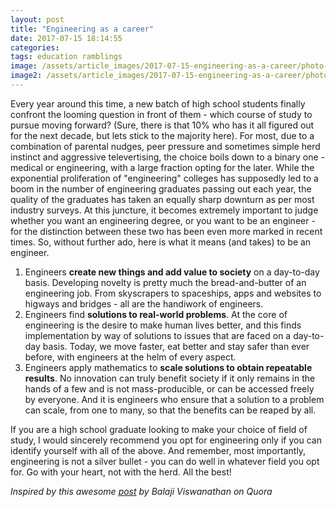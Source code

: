 ```yaml
---
layout: post
title: "Engineering as a career"
date: 2017-07-15 18:14:55
categories:
tags: education ramblings
image: /assets/article_images/2017-07-15-engineering-as-a-career/photo-1453733190371-0a9bedd82893-min.jpg
image2: /assets/article_images/2017-07-15-engineering-as-a-career/photo-1453733190371-0a9bedd82893-min.jpg
---
```

Every year around this time, a new batch of high school students finally confront the looming question in front of them - which course of study to pursue moving forward? (Sure, there is that 10% who has it all figured out for the next decade, but lets stick to the majority here). For most, due to a combination of parental nudges, peer pressure and sometimes simple herd instinct and aggressive televertising, the choice boils down to a binary one - medical or engineering, with a large fraction opting for the later. While the exponential proliferation of "engineering" colleges has supposedly led to a boom in the number of engineering graduates passing out each year, the quality of the graduates has taken an equally sharp downturn as per most industry surveys. At this juncture, it becomes extremely important to judge whether you want an engineering degree, or you want to be an engineer - for the distinction between these two has been even more marked in recent times. So, without further ado, here is what it means (and takes) to be an engineer.

1. Engineers **create new things and add value to society** on a day-to-day basis. Developing novelty is pretty much the bread-and-butter of an engineering job. From skyscrapers to spaceships, apps and websites to higways and bridges - all are the handiwork of engineers.
2. Engineers find **solutions to real-world problems**. At the core of engineering is the desire to make human lives better, and this finds implementation by way of solutions to issues that are faced on a day-to-day basis. Today, we move faster, eat better and stay safer than ever before, with engineers at the helm of every aspect.
3. Engineers apply mathematics to **scale solutions to obtain repeatable results**. No innovation can truly benefit society if it only remains in the hands of a few and is not mass-producible, or can be accessed freely by everyone. And it is engineers who ensure that a solution to a problem can scale, from one to many, so that the benefits can be reaped by all.

If you are a high school graduate looking to make your choice of field of study, I would sincerely recommend you opt for engineering only if you can identify yourself with all of the above. And remember, most importantly, engineering is not a silver bullet - you can do well in whatever field you opt for. Go with your heart, not with the herd. All the best!

*Inspired by this awesome [post](https://www.quora.com/What-would-Balaji-Viswanathan-advise-to-students-from-low-tier-engineering-colleges) by Balaji Viswanathan on Quora*
